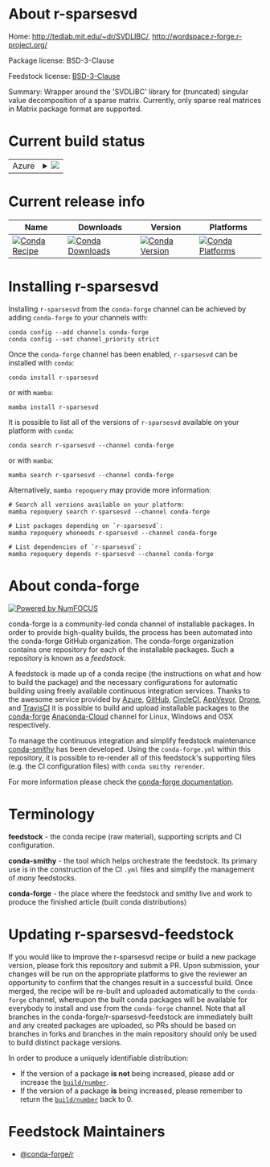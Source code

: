 About r-sparsesvd
=================

Home: http://tedlab.mit.edu/~dr/SVDLIBC/, http://wordspace.r-forge.r-project.org/

Package license: BSD-3-Clause

Feedstock license: [BSD-3-Clause](https://github.com/conda-forge/r-sparsesvd-feedstock/blob/main/LICENSE.txt)

Summary: Wrapper around the 'SVDLIBC' library for (truncated) singular value decomposition of a sparse matrix. Currently, only sparse real matrices in Matrix package format are supported.

Current build status
====================


<table>
    
  <tr>
    <td>Azure</td>
    <td>
      <details>
        <summary>
          <a href="https://dev.azure.com/conda-forge/feedstock-builds/_build/latest?definitionId=1653&branchName=main">
            <img src="https://dev.azure.com/conda-forge/feedstock-builds/_apis/build/status/r-sparsesvd-feedstock?branchName=main">
          </a>
        </summary>
        <table>
          <thead><tr><th>Variant</th><th>Status</th></tr></thead>
          <tbody><tr>
              <td>linux_64_r_base4.0</td>
              <td>
                <a href="https://dev.azure.com/conda-forge/feedstock-builds/_build/latest?definitionId=1653&branchName=main">
                  <img src="https://dev.azure.com/conda-forge/feedstock-builds/_apis/build/status/r-sparsesvd-feedstock?branchName=main&jobName=linux&configuration=linux_64_r_base4.0" alt="variant">
                </a>
              </td>
            </tr><tr>
              <td>linux_64_r_base4.1</td>
              <td>
                <a href="https://dev.azure.com/conda-forge/feedstock-builds/_build/latest?definitionId=1653&branchName=main">
                  <img src="https://dev.azure.com/conda-forge/feedstock-builds/_apis/build/status/r-sparsesvd-feedstock?branchName=main&jobName=linux&configuration=linux_64_r_base4.1" alt="variant">
                </a>
              </td>
            </tr><tr>
              <td>osx_64_r_base4.0</td>
              <td>
                <a href="https://dev.azure.com/conda-forge/feedstock-builds/_build/latest?definitionId=1653&branchName=main">
                  <img src="https://dev.azure.com/conda-forge/feedstock-builds/_apis/build/status/r-sparsesvd-feedstock?branchName=main&jobName=osx&configuration=osx_64_r_base4.0" alt="variant">
                </a>
              </td>
            </tr><tr>
              <td>osx_64_r_base4.1</td>
              <td>
                <a href="https://dev.azure.com/conda-forge/feedstock-builds/_build/latest?definitionId=1653&branchName=main">
                  <img src="https://dev.azure.com/conda-forge/feedstock-builds/_apis/build/status/r-sparsesvd-feedstock?branchName=main&jobName=osx&configuration=osx_64_r_base4.1" alt="variant">
                </a>
              </td>
            </tr><tr>
              <td>win_64_r_base4.0</td>
              <td>
                <a href="https://dev.azure.com/conda-forge/feedstock-builds/_build/latest?definitionId=1653&branchName=main">
                  <img src="https://dev.azure.com/conda-forge/feedstock-builds/_apis/build/status/r-sparsesvd-feedstock?branchName=main&jobName=win&configuration=win_64_r_base4.0" alt="variant">
                </a>
              </td>
            </tr><tr>
              <td>win_64_r_base4.1</td>
              <td>
                <a href="https://dev.azure.com/conda-forge/feedstock-builds/_build/latest?definitionId=1653&branchName=main">
                  <img src="https://dev.azure.com/conda-forge/feedstock-builds/_apis/build/status/r-sparsesvd-feedstock?branchName=main&jobName=win&configuration=win_64_r_base4.1" alt="variant">
                </a>
              </td>
            </tr>
          </tbody>
        </table>
      </details>
    </td>
  </tr>
</table>

Current release info
====================

| Name | Downloads | Version | Platforms |
| --- | --- | --- | --- |
| [![Conda Recipe](https://img.shields.io/badge/recipe-r--sparsesvd-green.svg)](https://anaconda.org/conda-forge/r-sparsesvd) | [![Conda Downloads](https://img.shields.io/conda/dn/conda-forge/r-sparsesvd.svg)](https://anaconda.org/conda-forge/r-sparsesvd) | [![Conda Version](https://img.shields.io/conda/vn/conda-forge/r-sparsesvd.svg)](https://anaconda.org/conda-forge/r-sparsesvd) | [![Conda Platforms](https://img.shields.io/conda/pn/conda-forge/r-sparsesvd.svg)](https://anaconda.org/conda-forge/r-sparsesvd) |

Installing r-sparsesvd
======================

Installing `r-sparsesvd` from the `conda-forge` channel can be achieved by adding `conda-forge` to your channels with:

```
conda config --add channels conda-forge
conda config --set channel_priority strict
```

Once the `conda-forge` channel has been enabled, `r-sparsesvd` can be installed with `conda`:

```
conda install r-sparsesvd
```

or with `mamba`:

```
mamba install r-sparsesvd
```

It is possible to list all of the versions of `r-sparsesvd` available on your platform with `conda`:

```
conda search r-sparsesvd --channel conda-forge
```

or with `mamba`:

```
mamba search r-sparsesvd --channel conda-forge
```

Alternatively, `mamba repoquery` may provide more information:

```
# Search all versions available on your platform:
mamba repoquery search r-sparsesvd --channel conda-forge

# List packages depending on `r-sparsesvd`:
mamba repoquery whoneeds r-sparsesvd --channel conda-forge

# List dependencies of `r-sparsesvd`:
mamba repoquery depends r-sparsesvd --channel conda-forge
```


About conda-forge
=================

[![Powered by
NumFOCUS](https://img.shields.io/badge/powered%20by-NumFOCUS-orange.svg?style=flat&colorA=E1523D&colorB=007D8A)](https://numfocus.org)

conda-forge is a community-led conda channel of installable packages.
In order to provide high-quality builds, the process has been automated into the
conda-forge GitHub organization. The conda-forge organization contains one repository
for each of the installable packages. Such a repository is known as a *feedstock*.

A feedstock is made up of a conda recipe (the instructions on what and how to build
the package) and the necessary configurations for automatic building using freely
available continuous integration services. Thanks to the awesome service provided by
[Azure](https://azure.microsoft.com/en-us/services/devops/), [GitHub](https://github.com/),
[CircleCI](https://circleci.com/), [AppVeyor](https://www.appveyor.com/),
[Drone](https://cloud.drone.io/welcome), and [TravisCI](https://travis-ci.com/)
it is possible to build and upload installable packages to the
[conda-forge](https://anaconda.org/conda-forge) [Anaconda-Cloud](https://anaconda.org/)
channel for Linux, Windows and OSX respectively.

To manage the continuous integration and simplify feedstock maintenance
[conda-smithy](https://github.com/conda-forge/conda-smithy) has been developed.
Using the ``conda-forge.yml`` within this repository, it is possible to re-render all of
this feedstock's supporting files (e.g. the CI configuration files) with ``conda smithy rerender``.

For more information please check the [conda-forge documentation](https://conda-forge.org/docs/).

Terminology
===========

**feedstock** - the conda recipe (raw material), supporting scripts and CI configuration.

**conda-smithy** - the tool which helps orchestrate the feedstock.
                   Its primary use is in the construction of the CI ``.yml`` files
                   and simplify the management of *many* feedstocks.

**conda-forge** - the place where the feedstock and smithy live and work to
                  produce the finished article (built conda distributions)


Updating r-sparsesvd-feedstock
==============================

If you would like to improve the r-sparsesvd recipe or build a new
package version, please fork this repository and submit a PR. Upon submission,
your changes will be run on the appropriate platforms to give the reviewer an
opportunity to confirm that the changes result in a successful build. Once
merged, the recipe will be re-built and uploaded automatically to the
`conda-forge` channel, whereupon the built conda packages will be available for
everybody to install and use from the `conda-forge` channel.
Note that all branches in the conda-forge/r-sparsesvd-feedstock are
immediately built and any created packages are uploaded, so PRs should be based
on branches in forks and branches in the main repository should only be used to
build distinct package versions.

In order to produce a uniquely identifiable distribution:
 * If the version of a package **is not** being increased, please add or increase
   the [``build/number``](https://docs.conda.io/projects/conda-build/en/latest/resources/define-metadata.html#build-number-and-string).
 * If the version of a package **is** being increased, please remember to return
   the [``build/number``](https://docs.conda.io/projects/conda-build/en/latest/resources/define-metadata.html#build-number-and-string)
   back to 0.

Feedstock Maintainers
=====================

* [@conda-forge/r](https://github.com/conda-forge/r/)

